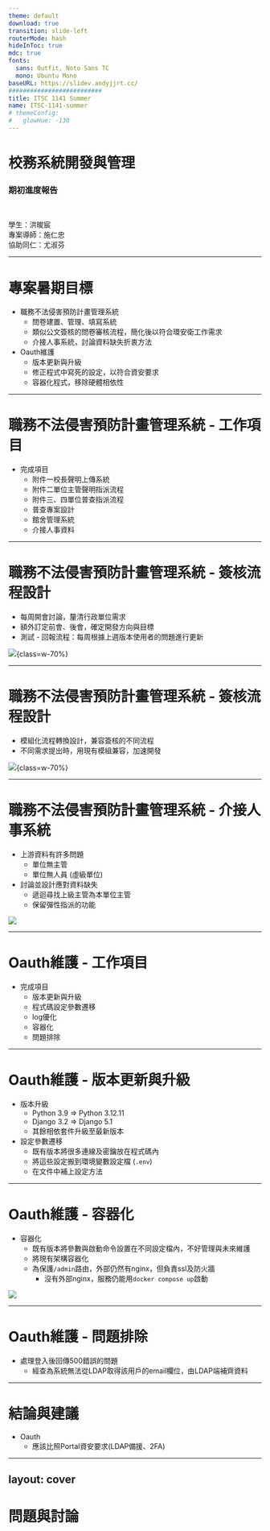 ```yaml
---
theme: default
download: true
transition: slide-left
routerMode: hash
hideInToc: true
mdc: true
fonts:
  sans: Outfit, Noto Sans TC
  mono: Ubuntu Mono
baseURL: https://slidev.andyjjrt.cc/
##########################
title: ITSC 1141 Summer
name: ITSC-1141-summer
# themeConfig:
#   glowHue: -130
---
```


# 校務系統開發與管理

### 期初進度報告

<br />

學生：洪晙宸 <br />
專案導師：施仁忠 <br />
協助同仁：尤淑芬

---

# 專案暑期目標

- 職務不法侵害預防計畫管理系統
  - 問卷建置、管理、填寫系統
  - 類似公文簽核的問卷審核流程，簡化後以符合環安衛工作需求
  - 介接人事系統，討論資料缺失折衷方法
- Oauth維護
  - 版本更新與升級
  - 修正程式中寫死的設定，以符合資安要求
  - 容器化程式，移除硬體相依性

---

# 職務不法侵害預防計畫管理系統  - 工作項目

- 完成項目
  - 附件一校長聲明上傳系統
  - 附件二單位主管聲明指派流程
  - 附件三、四單位普查指派流程
  - 普查專案設計
  - 館舍管理系統
  - 介接人事資料


---

# 職務不法侵害預防計畫管理系統 - 簽核流程設計

- 每周開會討論，釐清行政單位需求
- 額外訂定前會、後會，確定開發方向與目標
- 測試 - 回報流程：每周根據上週版本使用者的問題進行更新

![](/flow.png){class=w-70%}

---

# 職務不法侵害預防計畫管理系統 - 簽核流程設計


- 模組化流程轉換設計，兼容簽核的不同流程
- 不同需求提出時，用現有模組兼容，加速開發

![](/flow_code.png){class=w-70%}

---


# 職務不法侵害預防計畫管理系統 - 介接人事系統

<div grid grid-cols-2>

- 上游資料有許多問題
  - 單位無主管
  - 單位無人員 (虛級單位)
- 討論並設計應對資料缺失
  - 遞迴尋找上級主管為本單位主管
  - 保留彈性指派的功能


![](/departments.png)

</div>

---

# Oauth維護 - 工作項目

- 完成項目
  - 版本更新與升級
  - 程式碼設定參數遷移
  - log優化
  - 容器化
  - 問題排除


---

# Oauth維護 - 版本更新與升級

- 版本升級
  - Python 3.9 => Python 3.12.11
  - Django 3.2 => Django 5.1
  - 其餘相依套件升級至最新版本
- 設定參數遷移
  - 既有版本將很多連線及密鑰放在程式碼內
  - 將這些設定搬到環境變數設定檔 (`.env`)
  - 在文件中補上設定方法

---

# Oauth維護 - 容器化

<div grid grid-cols-2>

- 容器化
  - 既有版本將參數與啟動命令設置在不同設定檔內，不好管理與未來維護
  - 將現有架構容器化
  - 為保護`/admin`路由，外部仍然有nginx，但負責ssl及防火牆
    - 沒有外部nginx，服務仍能用`docker compose up`啟動

![](/oauth.png)

</div>

---

# Oauth維護 - 問題排除

- 處理登入後回傳500錯誤的問題
  - 經查為系統無法從LDAP取得該用戶的email欄位，由LDAP端補齊資料

---

# 結論與建議

- Oauth
  - 應該比照Portal資安要求(LDAP備援、2FA)

---
layout: cover
---

# 問題與討論